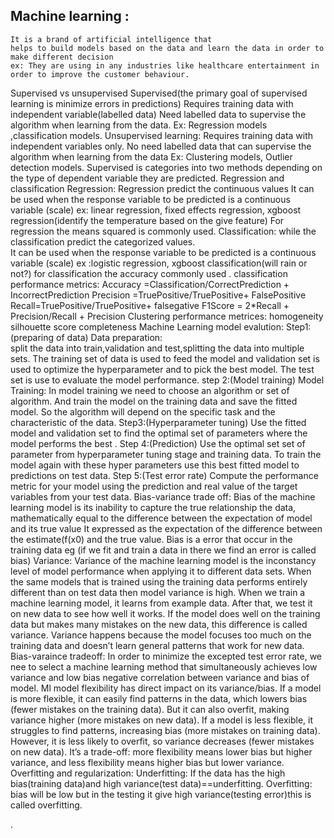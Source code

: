 ## Machine learning :
	It is a brand of artificial intelligence that
	helps to build models based on the data and learn the data in order to make different decision
	ex: They are using in any industries like healthcare entertainment in order to improve the customer behaviour.
Supervised vs unsupervised
	Supervised(the primary goal of supervised learning is minimize errors in predictions)
	Requires training data with independent variable(labelled data)
	Need labelled data to supervise the algorithm when learning from the data.
	Ex: Regression models ,classification models.
Unsupervised learning:
	Requires training data with independent variables only.
	No need labelled data that can supervise the algorithm when learning from the data
	Ex: Clustering models, Outlier detection models.
Supervised is categories into two methods depending on the type of dependent variable they are predicted.
Regression and classification 
	Regression:
		Regression predict the continuous values
		It can be used when the response variable to be predicted is a continuous variable
		(scale) ex: linear regression, fixed effects regression, xgboost regression(identify the temperature based on the give feature)
		For regression the means squared is commonly used.
       Classification:
		while the classification predict the categorized values.  
		It can be used when the response variable to be predicted is a continuous variable
		(scale) ex :logistic regression, xgboost classification(will rain or not?)
		for classification the accuracy commonly used .
classification performance metrics:
Accuracy =Classification/CorrectPrediction + IncorrectPrediction
Precision =TruePositive/TruePositive+ FalsePositive
Recall=TruePositive/TruePositive+ falsegative
F1Score = 2*Recall + Precision/Recall + Precision
Clustering performance metrices:
homogeneity
silhouette score
completeness
Machine Learning model evalution:
Step1:  (preparing of data)
	Data preparation:	
		split the data into train,validation and test,splitting the data into multiple sets.
		The training set of data is used to feed the model and validation set is used to optimize the hyperparameter and to pick the best model.
		The test set is use to evaluate the model performance.
step 2:(Model training)
	 Model Training:
		In model training we need to choose an algorithm or set of algorithm. 
		And train the model on the training data and save the fitted model.
		So the algorithm will depend on the specific task and the characteristic of the data.
Step3:(Hyperparameter tuning)
		Use the fitted model and validation  set to find the optimal set of parameters where the model performs the best .
Step 4:(Prediction)
		Use the optimal set set of parameter from hyperparameter tuning stage and training data.
		To train the model again with these hyper parameters use this best fitted model to predictions on test data.
Step  5:(Test error rate)
		Compute the performance metric for your model using the prediction and real value of the target variables from your test data.
Bias-variance trade off:
 		Bias of the machine learning model is its inability to capture the true relationship the data, mathematically equal to the difference between the expectation of model and its true value
  		It expressed as the expectation of the difference between the estimate(f(x0) and the true value.
		Bias is a error that occur in the training data eg (if we fit and train a data in there we find an error is called bias)
Variance:
		Variance of the machine learning model is the inconstancy level of model performance when applying it to different data sets.
		When the same models that is trained using the training data performs entirely different than on test data then model variance is high.
		When we train a machine learning model, it learns from example data. After that, we test it on new data to see how well it works.
		If the model does well on the training data but makes many mistakes on the new data, this difference is called variance.
		Variance happens because the model focuses too much on the training data and doesn’t learn general patterns that work for new data.
Bias-varaince tradeoff:
In order to minimize the excepted test error rate, we nee to select a machine learning method that simultaneously achieves low variance and low bias
	negative correlation between variance and bias of model.
	Ml model flexibility has direct impact on its variance/bias.
	If a model is more flexible, it can easily find patterns in the data, which lowers bias (fewer mistakes on the training data). But it can also overfit, making variance higher (more mistakes on new data).
	If a model is less flexible, it struggles to find patterns, increasing bias (more mistakes on training data). However, it is less likely to overfit, so variance decreases (fewer mistakes on new data).
	It’s a trade-off: more flexibility means lower bias but higher variance, and less flexibility means higher bias but lower variance.
Overfitting and regularization:
	Underfitting:
		If the data has the high bias(training data)and high variance(test data)==underfitting.
	Overfitting:
		bias will be low but in the testing it give high variance(testing error)this is called overfitting.




.












